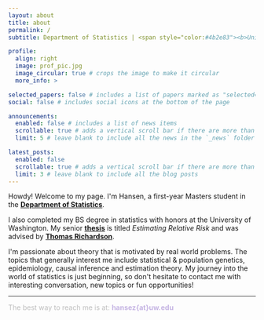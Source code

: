 ```yaml
---
layout: about
title: about
permalink: /
subtitle: Department of Statistics | <span style="color:#4b2e83"><b>University of Washington</b></span>

profile:
  align: right
  image: prof_pic.jpg
  image_circular: true # crops the image to make it circular
  more_info: >

selected_papers: false # includes a list of papers marked as "selected={true}"
social: false # includes social icons at the bottom of the page

announcements:
  enabled: false # includes a list of news items
  scrollable: true # adds a vertical scroll bar if there are more than 3 news items
  limit: 5 # leave blank to include all the news in the `_news` folder

latest_posts:
  enabled: false
  scrollable: true # adds a vertical scroll bar if there are more than 3 new posts items
  limit: 3 # leave blank to include all the blog posts
---
```


Howdy! Welcome to my page. I'm Hansen, a first-year Masters student in the <a href="https://stat.uw.edu/"><strong>Department of Statistics</strong></a>.

I also completed my BS degree in statistics with honors at the University of Washington. My senior <a href=../assets/pdf/thesis.pdf><strong>thesis</strong></a> is titled _Estimating Relative Risk_ and was advised by <a href="https://sites.stat.washington.edu/tsr/website/inquiry/home.php"><strong>Thomas Richardson</strong></a>.

I'm passionate about theory that is motivated by real world problems. The topics that generally interest me include statistical & population genetics, epidemiology, causal inference and estimation theory. My journey into the world of statistics is just beginning, so don't hesitate to contact me with interesting conversation, new topics or fun opportunities!

<hr>

<span style="color:#bebebe">The best way to reach me is at:</span>
<i class="ti ti-inbox" style="color:#c5b4e3"></i> <span style="color:#c5b4e3"><b>hansez{at}uw.edu</b></span> 

